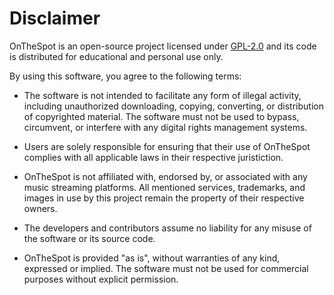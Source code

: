 # Disclaimer

OnTheSpot is an open-source project licensed under [GPL-2.0](https://github.com/justin025/onthespot/blob/main/LICENSE) and its code is distributed for educational and personal use only.

By using this software, you agree to the following terms:


-  The software is not intended to facilitate any form of illegal activity, including unauthorized downloading, copying, converting, or distribution of copyrighted material. The software must not be used to bypass, circumvent, or interfere with any digital rights management systems.

- Users are solely responsible for ensuring that their use of OnTheSpot complies with all applicable laws in their respective juristiction.

- OnTheSpot is not affiliated with, endorsed by, or associated with any music streaming platforms. All mentioned services, trademarks, and images in use by this project remain the property of their respective owners.

- The developers and contributors assume no liability for any misuse of the software or its source code.

- OnTheSpot is provided "as is", without warranties of any kind, expressed or implied. The software must not be used for commercial purposes without explicit permission.
